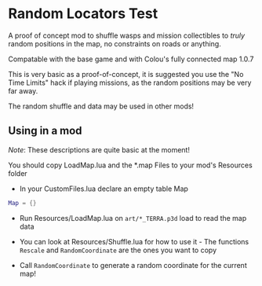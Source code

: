 # Random Locators Test

A proof of concept mod to shuffle wasps and mission collectibles to *truly* random positions in the map, no constraints on roads or anything.

Compatable with the base game and with Colou's fully connected map 1.0.7

This is very basic as a proof-of-concept, it is suggested you use the "No Time Limits" hack if playing missions, as the random positions may be very far away.

The random shuffle and data may be used in other mods! 

## Using in a mod

*Note*: These descriptions are quite basic at the moment!

You should copy LoadMap.lua and the *.map Files to your mod's Resources folder

- In your CustomFiles.lua declare an empty table Map 
```lua
Map = {}
```

- Run Resources/LoadMap.lua on `art/*_TERRA.p3d` load to read the map data

- You can look at Resources/Shuffle.lua for how to use it - The functions `Rescale` and `RandomCoordinate` are the ones you want to copy
- Call `RandomCoordinate` to generate a random coordinate for the current map!
